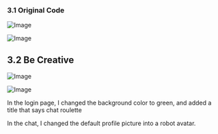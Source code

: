 ### 3.1 Original Code
![Image](https://github.com/user-attachments/assets/27d182f7-c988-4e61-b907-bd7e338ae40a)

![Image](https://github.com/user-attachments/assets/32bf7790-a5cf-47cd-a885-3f0359d842c2)

## 3.2 Be Creative
![Image](https://github.com/user-attachments/assets/c40a7dfc-ab7b-4621-a7f8-c2077118e06c)

![Image](https://github.com/user-attachments/assets/84ab47f7-3818-4b6e-b792-6d282fdfc718)

In the login page, I changed the background color to green, and added a title that says chat roulette

In the chat, I changed the default profile picture into a robot avatar. 